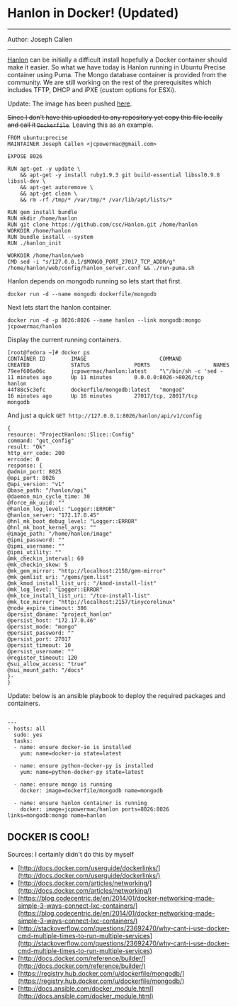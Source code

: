 # Hanlon in Docker! (Updated)

---

Author: Joseph Callen

---

[Hanlon](https://github.com/csc/Hanlon) can be initially a difficult install hopefully a Docker container should make it easier. So what we have today is Hanlon running in Ubuntu Precise container using Puma. The Mongo database container is provided from the community. We are still working on the rest of the prerequisites which includes TFTP, DHCP and iPXE (custom options for ESXi).

Update: The image has been pushed [here](https://registry.hub.docker.com/u/jcpowermac/hanlon/).

~~Since I don't have this uploaded to any repository yet copy this file locally and call it `Dockerfile`~~. Leaving this as an example.

```
FROM ubuntu:precise
MAINTAINER Joseph Callen <jcpowermac@gmail.com>

EXPOSE 8026

RUN apt-get -y update \
    && apt-get -y install ruby1.9.3 git build-essential libssl0.9.8 libssl-dev \
    && apt-get autoremove \
    && apt-get clean \
    && rm -rf /tmp/* /var/tmp/* /var/lib/apt/lists/*

RUN gem install bundle
RUN mkdir /home/hanlon 
RUN git clone https://github.com/csc/Hanlon.git /home/hanlon
WORKDIR /home/hanlon
RUN bundle install --system
RUN ./hanlon_init

WORKDIR /home/hanlon/web
CMD sed -i "s/127.0.0.1/$MONGO_PORT_27017_TCP_ADDR/g" /home/hanlon/web/config/hanlon_server.conf && ./run-puma.sh
```

Hanlon depends on mongodb running so lets start that first.

```
docker run -d --name mongodb dockerfile/mongodb
```

Next lets start the hanlon container.

```
docker run -d -p 8026:8026 --name hanlon --link mongodb:mongo jcpowermac/hanlon
```

Display the current running containers.

```
[root@fedora ~]# docker ps
CONTAINER ID        IMAGE                       COMMAND                 CREATED             STATUS              PORTS                    NAMES
79eef606a06c        jcpowermac/hanlon:latest    "\"/bin/sh -c 'sed -   11 minutes ago      Up 11 minutes       0.0.0.0:8026->8026/tcp   hanlon              
44f88c5c3efc        dockerfile/mongodb:latest   "mongod"               16 minutes ago      Up 16 minutes       27017/tcp, 28017/tcp     mongodb 
```
   
And just a quick `GET http://127.0.0.1:8026/hanlon/api/v1/config`

```
{
resource: "ProjectHanlon::Slice::Config"
command: "get_config"
result: "Ok"
http_err_code: 200
errcode: 0
response: {
@admin_port: 8025
@api_port: 8026
@api_version: "v1"
@base_path: "/hanlon/api"
@daemon_min_cycle_time: 30
@force_mk_uuid: ""
@hanlon_log_level: "Logger::ERROR"
@hanlon_server: "172.17.0.45"
@hnl_mk_boot_debug_level: "Logger::ERROR"
@hnl_mk_boot_kernel_args: ""
@image_path: "/home/hanlon/image"
@ipmi_password: ""
@ipmi_username: ""
@ipmi_utility: ""
@mk_checkin_interval: 60
@mk_checkin_skew: 5
@mk_gem_mirror: "http://localhost:2158/gem-mirror"
@mk_gemlist_uri: "/gems/gem.list"
@mk_kmod_install_list_uri: "/kmod-install-list"
@mk_log_level: "Logger::ERROR"
@mk_tce_install_list_uri: "/tce-install-list"
@mk_tce_mirror: "http://localhost:2157/tinycorelinux"
@node_expire_timeout: 300
@persist_dbname: "project_hanlon"
@persist_host: "172.17.0.46"
@persist_mode: "mongo"
@persist_password: ""
@persist_port: 27017
@persist_timeout: 10
@persist_username: ""
@register_timeout: 120
@sui_allow_access: "true"
@sui_mount_path: "/docs"
}-
}
```

Update: below is an ansible playbook to deploy the required packages and containers.

```

---
- hosts: all
  sudo: yes
  tasks:
  - name: ensure docker-io is installed
    yum: name=docker-io state=latest

  - name: ensure python-docker-py is installed
    yum: name=python-docker-py state=latest

  - name: ensure mongo is running
    docker: image=dockerfile/mongodb name=mongodb

  - name: ensure hanlon container is running
    docker: image=jcpowermac/hanlon ports=8026:8026 links=mongodb:mongo name=hanlon
```

## DOCKER IS COOL!

Sources: I certainly didn't do this by myself

- [http://docs.docker.com/userguide/dockerlinks/](http://docs.docker.com/userguide/dockerlinks/) 
- [http://docs.docker.com/articles/networking/](http://docs.docker.com/articles/networking/)
- [https://blog.codecentric.de/en/2014/01/docker-networking-made-simple-3-ways-connect-lxc-containers/](https://blog.codecentric.de/en/2014/01/docker-networking-made-simple-3-ways-connect-lxc-containers/) 
- [http://stackoverflow.com/questions/23692470/why-cant-i-use-docker-cmd-multiple-times-to-run-multiple-services](http://stackoverflow.com/questions/23692470/why-cant-i-use-docker-cmd-multiple-times-to-run-multiple-services) 
- [http://docs.docker.com/reference/builder/](http://docs.docker.com/reference/builder/)
- [https://registry.hub.docker.com/u/dockerfile/mongodb/](https://registry.hub.docker.com/u/dockerfile/mongodb/)
- [http://docs.ansible.com/docker_module.html](http://docs.ansible.com/docker_module.html)
